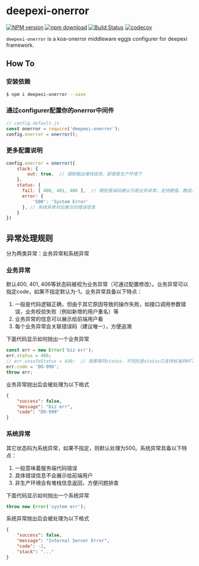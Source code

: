 # deepexi-onerror

[![NPM version][npm-image]][npm-url]
[![npm download][download-image]][download-url]
[![Build Status](https://www.travis-ci.org/deepexi/deepexi-onerror.svg?branch=master)](https://www.travis-ci.org/deepexi/deepexi-onerror)
[![codecov](https://codecov.io/gh/deepexi/deepexi-onerror/branch/master/graph/badge.svg)](https://codecov.io/gh/deepexi/deepexi-onerror)

[npm-image]: https://img.shields.io/npm/v/deepexi-onerror.svg
[npm-url]: https://www.npmjs.com/package/deepexi-onerror
[download-image]: https://img.shields.io/npm/dm/deepexi-onerror.svg
[download-url]: https://www.npmjs.com/package/deepexi-onerror

`deepexi-onerror` is a koa-onerror middleware eggjs configurer for deepexi framework.

## How To

### 安装依赖

```bash
$ npm i deepexi-onerror --save
```

### 通过configurer配置你的onerror中间件

```js
// config.default.js
const onerror = require('deepexi-onerror');
config.onerror = onerror();
```

### 更多配置说明

```js
config.onerror = onerror({
    stack: {
        out: true,  // 强制输出堆栈信息，即使是生产环境下
    },
    status: {
      fail: [ 400, 401, 406 ],  // 哪些错误码被认为是业务异常，支持数值、数组、正则、函数
      error: {
          '500': 'System Error'
      }, // 系统异常对应展示的错误信息
    }
})
```

## 异常处理规则

分为两类异常：业务异常和系统异常

### 业务异常

默认400, 401, 406等状态码被视为业务异常（可通过配置修改）。业务异常可以指定code，如果不指定默认为-1。业务异常具备以下特点：

1. 一般是代码逻辑正确，但由于其它原因导致的操作失败，如接口调用参数错误，业务校验失败（例如新增的用户重名）等
2. 业务异常的信息可以展示给前端用户看
3. 每个业务异常会关联错误码（建议唯一），方便追溯

下面代码显示如何抛出一个业务异常

```js
const err = new Error('biz err');
err.status = 406;
// err.unsafeStatus = 430;  // 效果等同status，不同的是status只支持标准的HTTP状态码，而unsafeStatus可以让你使用非标准的HTTP状态码（如430）
err.code = 'DO-999';
throw err;
```

业务异常抛出后会被处理为以下格式
```json
{
    "success": false,
    "message": "biz err",
    "code": "DO-999"
}
```

### 系统异常

其它状态码为系统异常，如果不指定，则默认处理为500。系统异常具备以下特点：

1. 一般意味着服务端代码错误
2. 具体错误信息不会展示给前端用户
3. 非生产环境会有堆栈信息返回，方便问题排查

下面代码显示如何抛出一个系统异常

```js
throw new Error('system err');
```

系统异常抛出后会被处理为以下格式
```json
{
    "success": false,
    "message": "Internal Server Error",
    "code": -2,
    "stack": "..."
}
```

